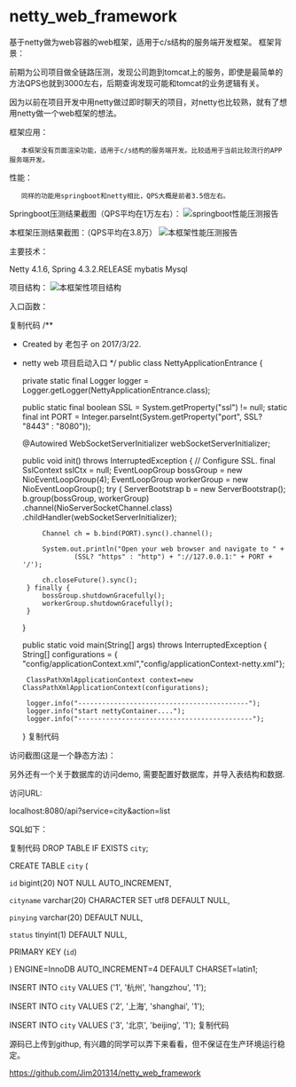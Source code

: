 # netty_web_framework
基于netty做为web容器的web框架，适用于c/s结构的服务端开发框架。
框架背景：

前期为公司项目做全链路压测，发现公司跑到tomcat上的服务，即使是最简单的方法QPS也就到3000左右，后期查询发现可能和tomcat的业务逻辑有关。

因为以前在项目开发中用netty做过即时聊天的项目，对netty也比较熟，就有了想用netty做一个web框架的想法。

框架应用：

       本框架没有页面渲染功能，适用于c/s结构的服务端开发。比较适用于当前比较流行的APP服务端开发。
性能：

       同样的功能用springboot和netty相比，QPS大概是前者3.5倍左右。

Springboot压测结果截图（QPS平均在1万左右）：
 ![springboot性能压测报告](https://github.com/Jim201314/netty_web_framework/master/readme/spring.png)
 

本框架压测结果截图：（QPS平均在3.8万）
 ![本框架性能压测报告](https://github.com/Jim201314/netty_web_framework/master/readme/netty.png)

主要技术：
 
Netty 4.1.6, 
Spring 4.3.2.RELEASE
mybatis
Mysql

 

项目结构：
 ![本框架性项目结构](https://github.com/Jim201314/netty_web_framework/master/readme/idea.png)

入口函数：

复制代码
/**
 * Created by 老包子 on 2017/3/22.
 * netty web 项目启动入口
 */
public class NettyApplicationEntrance {

    private static final Logger logger = Logger.getLogger(NettyApplicationEntrance.class);

    public static final boolean SSL = System.getProperty("ssl") != null;
    static final int PORT = Integer.parseInt(System.getProperty("port", SSL? "8443" : "8080"));

    @Autowired
    WebSocketServerInitializer webSocketServerInitializer;

    public void init() throws InterruptedException {
        // Configure SSL.
        final SslContext sslCtx =  null;
        EventLoopGroup bossGroup = new NioEventLoopGroup(4);
        EventLoopGroup workerGroup = new NioEventLoopGroup();
        try {
            ServerBootstrap b = new ServerBootstrap();
            b.group(bossGroup, workerGroup)
                    .channel(NioServerSocketChannel.class)
                    .childHandler(webSocketServerInitializer);

            Channel ch = b.bind(PORT).sync().channel();

            System.out.println("Open your web browser and navigate to " +
                    (SSL? "https" : "http") + "://127.0.0.1:" + PORT + '/');

            ch.closeFuture().sync();
        } finally {
            bossGroup.shutdownGracefully();
            workerGroup.shutdownGracefully();
        }
    }

    public static void main(String[] args) throws InterruptedException {
        String[] configurations = { "config/applicationContext.xml","config/applicationContext-netty.xml"};

        ClassPathXmlApplicationContext context=new ClassPathXmlApplicationContext(configurations);

        logger.info("-------------------------------------------");
        logger.info("start nettyContainer....");
        logger.info("--------------------------------------------");
    }
复制代码
 

 

访问截图(这是一个静态方法)：

 

 

另外还有一个关于数据库的访问demo, 需要配置好数据库，并导入表结构和数据.

访问URL:

localhost:8080/api?service=city&action=list

 SQL如下：

复制代码
DROP TABLE IF EXISTS `city`;

CREATE TABLE `city` (

  `id` bigint(20) NOT NULL AUTO_INCREMENT,

  `cityname` varchar(20) CHARACTER SET utf8 DEFAULT NULL,

  `pinying` varchar(20) DEFAULT NULL,

  `status` tinyint(1) DEFAULT NULL,

  PRIMARY KEY (`id`)

) ENGINE=InnoDB AUTO_INCREMENT=4 DEFAULT CHARSET=latin1;

INSERT INTO `city` VALUES ('1', '杭州', 'hangzhou', '1');

INSERT INTO `city` VALUES ('2', '上海', 'shanghai', '1');

INSERT INTO `city` VALUES ('3', '北京', 'beijing', '1');
复制代码
 

源码已上传到githup, 有兴趣的同学可以弄下来看看，但不保证在生产环境运行稳定。

https://github.com/Jim201314/netty_web_framework
